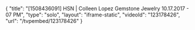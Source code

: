 {
    "title": "[1508436091] HSN | Colleen Lopez Gemstone Jewelry 10.17.2017 - 07 PM",
    "type": "solo",
    "layout": "iframe-static",
    "videoId": "123178426",
    "url": "\/tvpembed\/123178426"
}